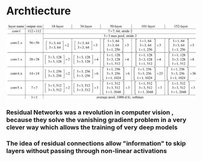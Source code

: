 # Archtiecture 
<img src = "../assets/ResNet.png">
</img>
<br/>

### Residual Networks was a revolution in computer vision , because they solve the vanishing gradient problem in a very clever way which allows the training of very deep models

### The idea of residual connections allow "information" to skip layers without passing through non-linear activations
